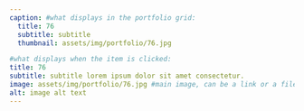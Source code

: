 ```yaml
---
caption: #what displays in the portfolio grid:
  title: 76
  subtitle: subtitle
  thumbnail: assets/img/portfolio/76.jpg

#what displays when the item is clicked:
title: 76
subtitle: subtitle lorem ipsum dolor sit amet consectetur.
image: assets/img/portfolio/76.jpg #main image, can be a link or a file in assets/img/portfolio
alt: image alt text
---
```

